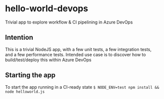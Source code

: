 # hello-world-devops
Trivial app to explore workflow &amp; CI pipelining in Azure DevOps

## Intention
This is a trivial NodeJS app, with a few unit tests, a few integration tests, and a few performance tests. Intended use case is to discover how to build/test/deploy this within Azure DevOps

## Starting the app
To start the app running in a CI-ready state
`$ NODE_ENV=test npm install && node helloworld.js`
